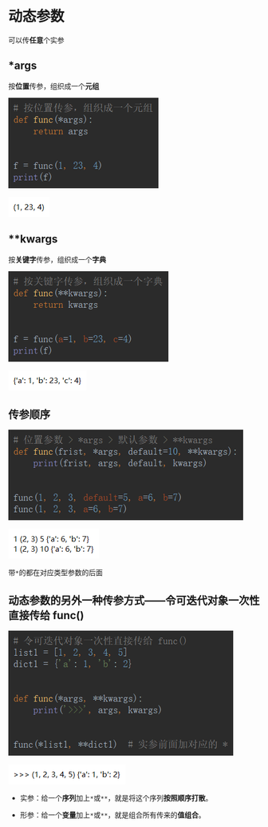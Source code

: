 # 动态参数

可以传**任意**个实参

## *args

按**位置**传参，组织成一个**元组**

![1556501914163](动态传参.assets/1556501914163.png)

![1556501932883](动态传参.assets/1556501932883.png)

## **kwargs

按**关键字**传参，组织成一个**字典**

![1556501976611](动态传参.assets/1556501976611.png)

![1556501985511](动态传参.assets/1556501985511.png)

## 传参顺序

![1556502060293](动态传参.assets/1556502060293.png)

![1556502084165](动态传参.assets/1556502084165.png)

带`*`的都在对应类型参数的后面

## 动态参数的另外一种传参方式——令可迭代对象一次性直接传给 func()

![1556502225160](动态传参.assets/1556502225160.png)

![1556502236675](动态传参.assets/1556502236675.png)

- 实参：给一个**序列**加上`*`或`**`，就是将这个序列**按照顺序打散**。

- 形参：给一个**变量**加上`*`或`**`，就是组合所有传来的**值组合**。


